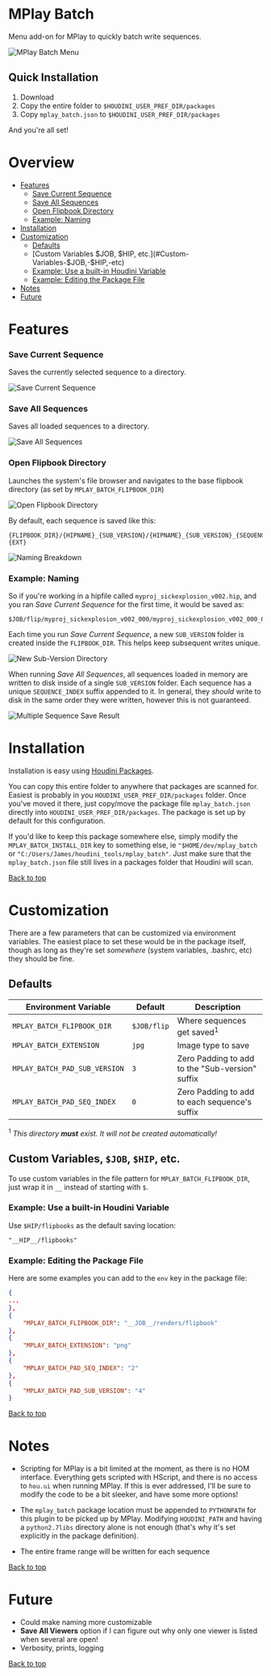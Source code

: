 # MPlay Batch #

Menu add-on for MPlay to quickly batch write sequences.

![MPlay Batch Menu](/assets/menu.png)

## Quick Installation ##

1. Download
2. Copy the entire folder to `$HOUDINI_USER_PREF_DIR/packages`
3. Copy `mplay_batch.json` to `$HOUDINI_USER_PREF_DIR/packages`

And you're all set!

# Overview #
* [Features](#Features)
	* [Save Current Sequence](#Save-Current-Sequence)
	* [Save All Sequences](#Save-All-Sequences)
	* [Open Flipbook Directory](#Open-Flipbook-Directory)
	* [Example: Naming](#Example:-Naming)
* [Installation](#Installation)
* [Customization](#Customization)
	* [Defaults](#Defaults)
	* [Custom Variables $JOB, $HIP, etc.](#Custom-Variables-$JOB,-$HIP,-etc)
	* [Example: Use a built-in Houdini Variable](#Example:-Use-a-built-in-Houdini-Variable)
	* [Example: Editing the Package File](#Example:-Editing-the-Package-File)
* [Notes](#Notes)
* [Future](#Future)

# Features #
### Save Current Sequence ###

Saves the currently selected sequence to a directory.

![Save Current Sequence](/assets/save_current_repeat.gif)

### Save All Sequences ###

Saves all loaded sequences to a directory.

![Save All Sequences](/assets/save_all.gif)

### Open Flipbook Directory ###

Launches the system's file browser and navigates to the base flipbook directory (as set by `MPLAY_BATCH_FLIPBOOK_DIR`)

![Open Flipbook Directory](/assets/open_flipbook_dir.gif)

By default, each sequence is saved like this:

```
{FLIPBOOK_DIR}/{HIPNAME}_{SUB_VERSION}/{HIPNAME}_{SUB_VERSION}_{SEQUENCE_INDEX}.$F.{EXT}
```

![Naming Breakdown](/assets/name_breakdown.png)

### Example: Naming ###

So if you're working in a hipfile called `myproj_sickexplosion_v002.hip`, and you ran _Save Current Sequence_ for the first time, it would be saved as:

```
$JOB/flip/myproj_sickexplosion_v002_000/myproj_sickexplosion_v002_000_0.$F.jpg
```

Each time you run _Save Current Sequence_, a new `SUB_VERSION` folder is created inside the `FLIPBOOK_DIR`. This helps keep subsequent writes unique.

![New Sub-Version Directory](/assets/new_sub_version.png)

When running _Save All Sequences_, all sequences loaded in memory are written to disk inside of a single `SUB_VERSION` folder. Each sequence has a unique `SEQUENCE_INDEX` suffix appended to it. In general, they _should_ write to disk in the same order they were written, however this is not guaranteed.

![Multiple Sequence Save Result](/assets/multi_sequence_scroll.png)



# Installation #

Installation is easy using [Houdini Packages](link).

You can copy this entire folder to anywhere that packages are scanned for. Easiest is probably in you `HOUDINI_USER_PREF_DIR/packages` folder. Once you've moved it there, just copy/move the package file `mplay_batch.json` directly into `HOUDINI_USER_PREF_DIR/packages`. The package is set up by default for this configuration.

If you'd like to keep this package somewhere else, simply modify the `MPLAY_BATCH_INSTALL_DIR` key to something else, ie `"$HOME/dev/mplay_batch` or `"C:/Users/James/houdini_tools/mplay_batch"`. Just make sure that the `mplay_batch.json` file still lives in a packages folder that Houdini will scan.

[Back to top](#Overview)

# Customization #

There are a few parameters that can be customized via environment variables. The easiest place to set these would be in the package itself, though as long as they're set _somewhere_ (system variables, .bashrc, etc) they should be fine.

## Defaults ##

|Environment Variable           |Default    |Description                                        |
|-------------------------------|-----------|---------------------------------------------------|
|`MPLAY_BATCH_FLIPBOOK_DIR`     |`$JOB/flip`|Where sequences get saved<sup>1</sup>             |
|`MPLAY_BATCH_EXTENSION`        |`jpg`      |Image type to save                                |
|`MPLAY_BATCH_PAD_SUB_VERSION`  |`3`        |Zero Padding to add to the "Sub-version" suffix   |
|`MPLAY_BATCH_PAD_SEQ_INDEX`    |`0`        |Zero Padding to add to each sequence's suffix     |

<sup>1</sup> *This directory __must__ exist. It will not be created automatically!*

## Custom Variables, `$JOB`, `$HIP`, etc. ##

To use custom variables in the file pattern for `MPLAY_BATCH_FLIPBOOK_DIR`, just wrap it in `__` instead of starting with `$`.

### Example: Use a built-in Houdini Variable ###

Use `$HIP/flipbooks` as the default saving location:

`"__HIP__/flipbooks"`


### Example: Editing the Package File ###

Here are some examples you can add to the `env` key in the package file:

```json
{
...
},
{
	"MPLAY_BATCH_FLIPBOOK_DIR": "__JOB__/renders/flipbook"
},
{
	"MPLAY_BATCH_EXTENSION": "png"
},
{
	"MPLAY_BATCH_PAD_SEQ_INDEX": "2"
},
{
	"MPLAY_BATCH_PAD_SUB_VERSION": "4"
}
```

[Back to top](#Overview)

# Notes #

* Scripting for MPlay is a bit limited at the moment, as there is no HOM interface. Everything gets scripted with HScript, and there is no access to `hou.ui` when running MPlay. If this is ever addressed, I'll be sure to modify the code to be a bit sleeker, and have some more options!

* The `mplay_batch` package location must be appended to `PYTHONPATH` for this plugin to be picked up by MPlay. Modifying `HOUDINI_PATH` and having a `python2.7libs` directory alone is not enough (that's why it's set explicitly in the package definition).

* The entire frame range will be written for each sequence

[Back to top](#Overview)

# Future #

* Could make naming more customizable
* __Save All Viewers__ option if I can figure out why only one viewer is listed when several are open!
* Verbosity, prints, logging

[Back to top](#Overview)